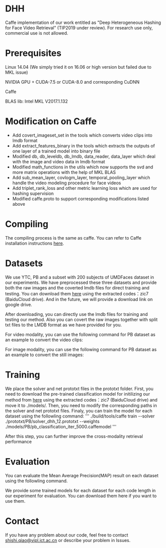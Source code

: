 # DHH
Caffe implementation of our work entitled as "Deep Heterogeneous Hashing for Face Video Retrieval" (TIP2019 under review). For research use only, commercial use is not allowed.

# Prerequisites
Linux 14.04 (We simply tried it on 16.06 or high version but failed due to MKL issue)

NVIDIA GPU + CUDA-7.5 or CUDA-8.0 and corresponding CuDNN

Caffe

BLAS lib: Intel MKL V2017.1.132

# Modification on Caffe
- Add covert_imageset_set in the tools which converts video clips into lmdb format
- Add extract_features_binary in the tools which extracts the outputs of one layer of a trained model into binary file
- Modified db, db_leveldb, db_lmdb, data_reader, data_layer which deal with the image and video data in lmdb format
- Modified math_functions in the utils which now supports the svd and more matrix operations with the help of MKL BLAS
- Add sub_mean_layer, covlogm_layer, temporal_pooling_layer which handle the video modeling procedure for face videos
- Add triplet_rank_loss and other metric learning loss which are used for hashing supervision
- Modified caffe.proto to support corresponding modifications listed above

# Compiling
The compiling process is the same as caffe. You can refer to Caffe installation instructions [here](http://caffe.berkeleyvision.org/installation.html).

# Datasets
We use YTC, PB and a subset with 200 subjects of UMDFaces dataset in our experiments. We have preprocessed these three datasets and provide both the raw images and the coverted lmdb files for direct training and testing. You can download them [here](https://pan.baidu.com/s/1lVWcqujE8kMUqQLTIAEBzw) using the extracted codes：zic7 (BaiduCloud drive). And in the future, we will provide a download link on google drive.

After downloading, you can directly use the lmdb files for training and testing our method. Also you can covert the raw images together with split txt files to the LMDB format as we have provided for you.

For video modality, you can use the following command for PB dataset as an example to convert the video clips:

For image modality, you can use the following command for PB dataset as an example to convert the still images:

# Training
We place the solver and net prototxt files in the prototxt folder. First, you need to download the pre-trained classification model for initilizing our method from [here](https://pan.baidu.com/s/1lVWcqujE8kMUqQLTIAEBzw) using the extracted codes：zic7 (BaiduCloud drive) and move it to ./models/. Then, you need to modify the corresponding paths in the solver and net prototxt files. Finaly, you can train the model for each dataset using the followling command:
'''
./build/tools/caffe train --solver ./prototxt/PB/solver_dhh_12.prototxt --weights ./models/PB/pb_classification_iter_5000.caffemodel
'''

After this step, you can further improve the cross-modality retrieval performance 

# Evaluation
You can evaluate the Mean Average Precision(MAP) result on each dataset using the followling command.

We provide some trained models for each dataset for each code length in our experiment for evaluation. You can download them here if you want to use them.

# Contact
If you have any problem about our code, feel free to contact shishi.qiao@vipl.ict.ac.cn or describe your problem in Issues.
